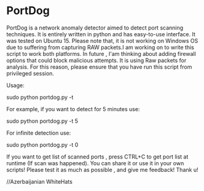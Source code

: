 # PortDog

PortDog is a network anomaly detector aimed to detect port scanning techniques. It is entirely written in python and has easy-to-use interface. It was tested on Ubuntu 15. Please note that, it is not working on Windows OS due to suffering from capturing RAW packets.I am working on to write this script to work both platforms. In future , I'am thinking about adding firewall options that could block malicious attempts. It is using Raw packets for analysis. For this reason, please ensure that you have run this script from privileged session.

Usage:

sudo python portdog.py -t <time for sniff>

For example, if you want to detect for 5 minutes use:

sudo python portdog.py -t 5

For infinite detection use:

sudo python portdog.py -t 0

If you want to get list of scanned ports , press CTRL+C to get port list at runtime (If scan was happened).
You can share it or use it in your own scripts!
Please test it as much as possible , and give me feedback!
Thank u!

//Azerbaijanian WhiteHats 
